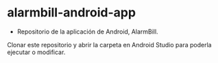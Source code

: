 # alarmbill-android-app

- Repositorio de la aplicación de Android, AlarmBill.

Clonar este repositorio y abrir la carpeta en Android Studio para poderla ejecutar o modificar.
